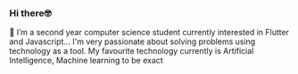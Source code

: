 ### Hi there🤓
 🔭 I’m a second year computer science student currently interested in Flutter and Javascript...
 I'm very passionate about solving problems using technology as a tool.
 My favourite technology currently is Artificial Intelligence, Machine learning to be exact
<!--
**Mnoble-19/Mnoble-19** is a ✨ _special_ ✨ repository because its `README.md` (this file) appears on your GitHub profile.

Here are some ideas to get you started:

 🔭 I’m currently working ...
- 🌱 I’m currently learning ...
- 👯 I’m looking to collaborate on ...
- 🤔 I’m looking for help with ...
- 💬 Ask me about ...
- 📫 How to reach me: ...
- 😄 Pronouns: ...
- ⚡ Fun fact: ...
-->
